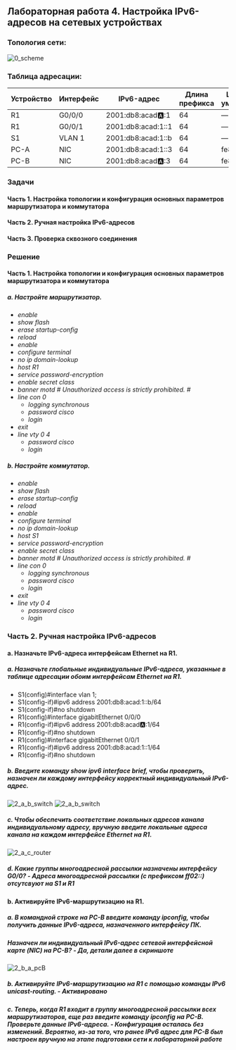 ## Лабораторная работа 4. Настройка IPv6-адресов на сетевых устройствах 
### Топология сети:
![0_scheme](https://user-images.githubusercontent.com/18709313/112730860-5301bd80-8f0a-11eb-87f3-194ba1e3ef44.png)

### Таблица адресации:
Устройство | Интерфейс | IPv6-адрес | Длина префикса | Шлюз по умолчанию
------------ | ------------- | ------------- | ------------- | -------------
R1 | G0/0/0 | 2001:db8:acad:a::1 | 64 | —
R1 | G0/0/1 | 2001:db8:acad:1::1 | 64 | —
S1 | VLAN 1 | 2001:db8:acad:1::b | 64 | —
PC-A | NIC | 2001:db8:acad:1::3 | 64 | fe80::1
PC-B | NIC | 2001:db8:acad:a::3 | 64 | fe80::1

### Задачи
#### Часть 1. Настройка топологии и конфигурация основных параметров маршрутизатора и коммутатора
#### Часть 2. Ручная настройка IPv6-адресов
#### Часть 3. Проверка сквозного соединения

### Решение
#### Часть 1. Настройка топологии и конфигурация основных параметров маршрутизатора и коммутатора
##### a. Настройте маршрутизатор.
  * *enable*
  * *show flash*
  * *erase startup-config*
  * *reload*
  * *enable*
  * *configure terminal*
  * *no ip domain-lookup*
  * *host R1*
  * *service password-encryption*
  * *enable secret class*
  * *banner motd #*
     *Unauthorized access is strictly prohibited. #* 
  * *line con 0*
    * *logging synchronous*
    * *password cisco*
    * *login*
  * *exit*
  * *line vty 0 4*
    * *password cisco*
    * *login*
##### b. Настройте коммутатор.
  * *enable*
  * *show flash*
  * *erase startup-config*
  * *reload*
  * *enable*
  * *configure terminal*
  * *no ip domain-lookup*
  * *host S1*
  * *service password-encryption*
  * *enable secret class*
  * *banner motd #*
     *Unauthorized access is strictly prohibited. #* 
  * *line con 0*
    * *logging synchronous*
    * *password cisco*
    * *login*
  * *exit*
  * *line vty 0 4*
    * *password cisco*
    * *login*

### Часть 2. Ручная настройка IPv6-адресов
#### a. Назначьте IPv6-адреса интерфейсам Ethernet на R1.
  ##### *a. Назначьте глобальные индивидуальные IPv6-адреса, указанные в таблице адресации обоим интерфейсам Ethernet на R1.* 
  * S1(config)#interface vlan 1; 
  * S1(config-if)#ipv6 address 2001:db8:acad:1::b/64
  * S1(config-if)#no shutdown 
  * R1(config)#interface gigabitEthernet 0/0/0
  * R1(config-if)#ipv6 address 2001:db8:acad:a::1/64
  * R1(config-if)#no shutdown 
  * R1(config)#interface gigabitEthernet 0/0/1
  * R1(config-if)#ipv6 address 2001:db8:acad:1::1/64
  * R1(config-if)#no shutdown 
  ##### *b. Введите команду show ipv6 interface brief, чтобы проверить, назначен ли каждому интерфейсу корректный индивидуальный IPv6-адрес.*
  ![2_a_b_switch](https://user-images.githubusercontent.com/18709313/112732602-50569680-8f11-11eb-94c1-2aa3c0d6a453.png)
  ![2_a_b_switch](https://user-images.githubusercontent.com/18709313/112732651-9ad81300-8f11-11eb-9b96-c2e9332d0b1c.png)

  ##### *c. Чтобы обеспечить соответствие локальных адресов канала индивидуальному адресу, вручную введите локальные адреса канала на каждом интерфейсе Ethernet на R1.*
  ![2_a_c_router](https://user-images.githubusercontent.com/18709313/112732833-bf80ba80-8f12-11eb-8e5f-f6bf4a1e1f78.png)

  ##### *d. Какие группы многоадресной рассылки назначены интерфейсу G0/0?* - Адреса многоадресной рассылки (с префиксом ff02::) отсутсвуют на S1 и R1
#### b. Активируйте IPv6-маршрутизацию на R1.
  ##### *a. В командной строке на PC-B введите команду ipconfig, чтобы получить данные IPv6-адреса, назначенного интерфейсу ПК.* 
  ##### *Назначен ли индивидуальный IPv6-адрес сетевой интерфейсной карте (NIC) на PC-B?* - Да, детали далее в скриншоте
  ![2_b_a_pcB](https://user-images.githubusercontent.com/18709313/113173760-b98f2000-9217-11eb-88e9-0b7ace77480a.png)
  
  ##### *b. Активируйте IPv6-маршрутизацию на R1 с помощью команды IPv6 unicast-routing.* - Активировано
  ##### *c. Теперь, когда R1 входит в группу многоадресной рассылки всех маршрутизаторов, еще раз введите команду ipconfig на PC-B. Проверьте данные IPv6-адреса.* - Конфигурация осталась без изменений. Вероятно, из-за того, что ранее IPv6 адрес для PC-B был настроен вручную на этапе подготовки сети к лабораторной работе
 
